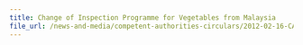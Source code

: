 ```yaml
---
title: Change of Inspection Programme for Vegetables from Malaysia 
file_url: /news-and-media/competent-authorities-circulars/2012-02-16-CA.pdf
---
```

